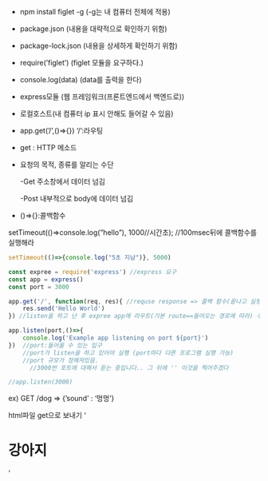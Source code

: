 - npm install figlet -g (-g는 내 컴퓨터 전체에 적용)
- package.json (내용을 대략적으로 확인하기 위함)
- package-lock.json (내용을 상세하게 확인하기 위함)
- require(’figlet’) (figlet 모듈을 요구하다.)
- console.log(data) (data를 출력을 한다)
- express모듈 (웹 프레임워크(프론트엔드에서 백엔드로))
- 로컬호스트(내 컴퓨터 ip 표시 안해도 들어갈 수 있음)
- app.get(’/’,()⇒{})   ‘/’:라우팅
- get : HTTP 메소드
- 요청의 목적, 종류를 알리는 수단
    
    -Get 주소창에서 데이터 넘김
    
    -Post 내부적으로 body에 데이터 넘김
    
- ()⇒{}:콜백함수

setTimeout(()⇒console.log(”hello”), 1000//시간초); //100msec뒤에 콜백함수를 실행해라

```jsx
setTimeout(()=>{console.log("5초 지남")}, 5000)
```

 

```jsx
const expree = require('express') //express 요구
const app = express()
const port = 3000

app.get('/', function(req, res){ //requse response => 콜백 함수(끝나고 실행할 함수) 함수(parameter)
    res.send('Hello World')
}) //listen을 하고 난 후 expree app에 라우트(기본 route==들어오는 경로에 따라) 주소로 들어왔을 때 ()=>{} 이 함수를 실행하겠다

app.listen(port,()=>{ 
    console.log('Example app listening on port ${port}')
})  //port:들어올 수 있는 입구
    //port가 listen을 하고 있어야 실행 (port마다 다른 프로그램 실행 가능)
    //port 규모가 정해져있음.
	  //3000번 포트에 대해서 듣는 중입니다.. 그 뒤에 '' 이것을 찍어주겠다

//app.listen(3000)
```

ex) GET /dog ⇒ {’sound’ : ‘멍멍’} 

html파일 get으로 보내기 ‘<h1>강아지</h1>’
